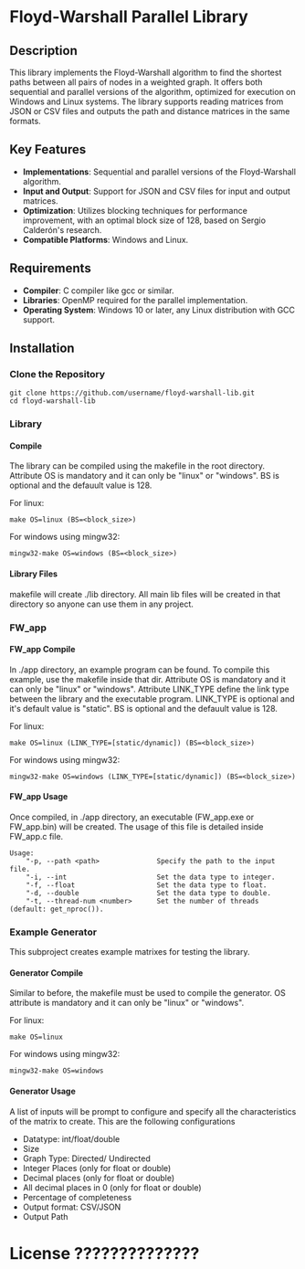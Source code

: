 # Floyd-Warshall Parallel Library

## Description

This library implements the Floyd-Warshall algorithm to find the shortest paths between all pairs of nodes in a weighted graph. It offers both sequential and parallel versions of the algorithm, optimized for execution on Windows and Linux systems. The library supports reading matrices from JSON or CSV files and outputs the path and distance matrices in the same formats.

## Key Features

- **Implementations**: Sequential and parallel versions of the Floyd-Warshall algorithm.
- **Input and Output**: Support for JSON and CSV files for input and output matrices.
- **Optimization**: Utilizes blocking techniques for performance improvement, with an optimal block size of 128, based on Sergio Calderón's research.
- **Compatible Platforms**: Windows and Linux.

## Requirements

- **Compiler**: C compiler like gcc or similar.
- **Libraries**: OpenMP required for the parallel implementation.
- **Operating System**: Windows 10 or later, any Linux distribution with GCC support.

## Installation

### Clone the Repository

    git clone https://github.com/username/floyd-warshall-lib.git
    cd floyd-warshall-lib

### Library

#### Compile

The library can be compiled using the makefile in the root directory. Attribute OS is mandatory and it can only be "linux" or "windows". BS is optional and the defauult value is 128.

For linux:

    make OS=linux (BS=<block_size>)

For windows using mingw32:

    mingw32-make OS=windows (BS=<block_size>)

#### Library Files

makefile will create ./lib directory. All main lib files will be created in that directory so anyone can use them in any project.

### FW_app

#### FW_app Compile

In ./app directory, an example program can be found. To compile this example, use the makefile inside that dir. Attribute OS is mandatory and it can only be "linux" or "windows". Attribute LINK_TYPE define the link type between the library and the executable program. LINK_TYPE is optional and it's default value is "static".  BS is optional and the defauult value is 128.

For linux:

    make OS=linux (LINK_TYPE=[static/dynamic]) (BS=<block_size>) 

For windows using mingw32:

    mingw32-make OS=windows (LINK_TYPE=[static/dynamic]) (BS=<block_size>)

#### FW_app Usage

Once compiled, in ./app directory, an executable (FW_app.exe or FW_app.bin) will be created. The usage of this file is detailed inside FW_app.c file.

    Usage:
        "-p, --path <path>              Specify the path to the input file.
        "-i, --int                      Set the data type to integer.
        "-f, --float                    Set the data type to float.
        "-d, --double                   Set the data type to double.
        "-t, --thread-num <number>      Set the number of threads (default: get_nproc()).

### Example Generator

This subproject creates example matrixes for testing the library.

#### Generator Compile

Similar to before, the makefile must be used to compile the generator. OS attribute is mandatory and it can only be "linux" or "windows". 

For linux:

    make OS=linux

For windows using mingw32:

    mingw32-make OS=windows

#### Generator Usage
A list of inputs will be prompt to configure and specify all the characteristics of the matrix to create.
This are the following configurations

- Datatype: int/float/double
- Size
- Graph Type: Directed/ Undirected
- Integer Places (only for float or double)
- Decimal places (only for float or double)
- All decimal places in 0 (only for float or double)
- Percentage of completeness
- Output format: CSV/JSON
- Output Path

# License ??????????????


    
